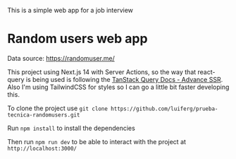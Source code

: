 This is a simple web app for a job interview

# Random users web app

Data source: https://randomuser.me/

This project using Next.js 14 with Server Actions, so the way that react-query is being used is following the [TanStack Query Docs - Advance SSR](https://tanstack.com/query/latest/docs/react/guides/advanced-ssr).
Also I'm using TailwindCSS for styles so I can go a little bit faster developing this.

To clone the project use `git clone https://github.com/luiferg/prueba-tecnica-randomusers.git`

Run `npm install` to install the dependencies

Then run `npm run dev` to be able to interact with the project at `http://localhost:3000/`
